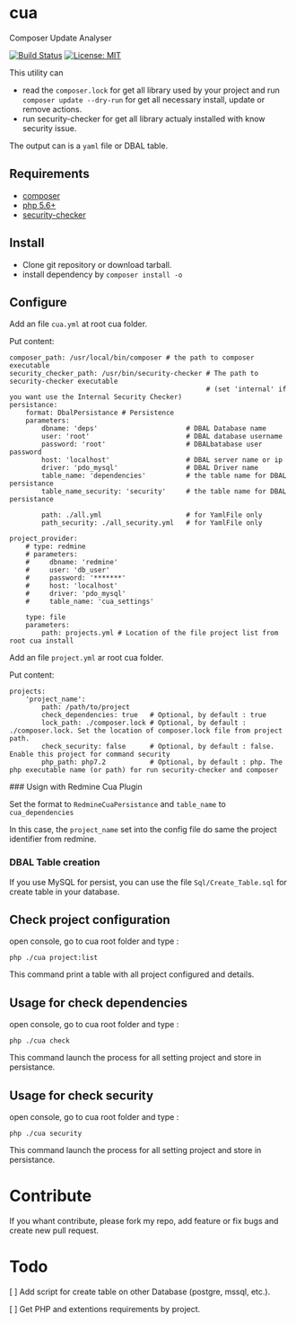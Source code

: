 # cua
Composer Update Analyser

[![Build Status](https://travis-ci.org/InExtenso/cua.svg?branch=master)](https://travis-ci.org/InExtenso/cua) [![License: MIT](https://img.shields.io/badge/License-MIT-yellow.svg)](https://opensource.org/licenses/MIT)

This utility can 
* read the `composer.lock` for get all library used by your project and run `composer update --dry-run` for get all necessary install, update or remove actions.
* run security-checker for get all library actualy installed with know security issue.

The output can is a `yaml` file or DBAL table.

## Requirements

* [composer](https://getcomposer.org/)
* [php 5.6+](http://php.net)
* [security-checker](https://security.sensiolabs.org/)

## Install

* Clone git repository or download tarball.
* install dependency by `composer install -o`

## Configure

Add an file `cua.yml` at root cua folder.

Put content:

```
composer_path: /usr/local/bin/composer # the path to composer executable
security_checker_path: /usr/bin/security-checker # The path to security-checker executable
                                                 # (set 'internal' if you want use the Internal Security Checker)
persistance:
    format: DbalPersistance # Persistence
    parameters:
        dbname: 'deps'                      # DBAL Database name
        user: 'root'                        # DBAL database username
        password: 'root'                    # DBALbatabase user password
        host: 'localhost'                   # DBAL server name or ip
        driver: 'pdo_mysql'                 # DBAL Driver name
        table_name: 'dependencies'          # the table name for DBAL persistance
        table_name_security: 'security'     # the table name for DBAL persistance

        path: ./all.yml                     # for YamlFile only
        path_security: ./all_security.yml   # for YamlFile only

project_provider:
    # type: redmine
    # parameters:
    #     dbname: 'redmine'
    #     user: 'db_user'
    #     password: '*******'
    #     host: 'localhost'
    #     driver: 'pdo_mysql'
    #     table_name: 'cua_settings'

    type: file
    parameters:
        path: projects.yml # Location of the file project list from root cua install
```

Add an file `project.yml` ar root cua folder.

Put content:

```
projects:
    'project_name':
        path: /path/to/project
        check_dependencies: true   # Optional, by default : true
        lock_path: ./composer.lock # Optional, by default : ./composer.lock. Set the location of composer.lock file from project path.
        check_security: false      # Optional, by default : false. Enable this project for command security
        php_path: php7.2           # Optional, by default : php. The php executable name (or path) for run security-checker and composer
```


### Usign with Redmine Cua Plugin

Set the format to `RedmineCuaPersistance` and `table_name` to `cua_dependencies`

In this case, the `project_name` set into the config file do same the project identifier from redmine.


### DBAL Table creation

If you use MySQL for persist, you can use the file `Sql/Create_Table.sql` for create table in your database.


## Check project configuration

open console, go to cua root folder and type :

```
php ./cua project:list
```

This command print a table with all project configured and details.

## Usage for check dependencies

open console, go to cua root folder and type :

```
php ./cua check
```

This command launch the process for all setting project and store in persistance.

## Usage for check security

open console, go to cua root folder and type :

```
php ./cua security
```

This command launch the process for all setting project and store in persistance.



# Contribute

If you whant contribute, please fork my repo, add feature or fix bugs and create new pull request.


# Todo

[ ] Add script for create table on other Database (postgre, mssql, etc.).

[ ] Get PHP and extentions requirements by project.

